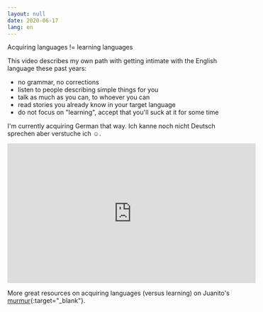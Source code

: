 ```yaml
---
layout: null
date: 2020-06-17
lang: en
---
```


Acquiring languages != learning languages

This video describes my own path with getting intimate with the English language these past years:
- no grammar, no corrections
- listen to people describing simple things for you
- talk as much as you can, to whoever you can
- read stories you already know in your target language
- do not focus on "learning", accept that you'll suck at it for some time

I'm currently acquiring German that way. Ich kanne noch nicht Deutsch sprechen aber verstuche ich ☺️.

<iframe width="560" height="315" src="https://www.youtube-nocookie.com/embed/illApgaLgGA" frameborder="0" allow="accelerometer; autoplay; encrypted-media; gyroscope; picture-in-picture" allowfullscreen></iframe>

More great resources on acquiring languages (versus learning) on Juanito's [murmur](https://juanitofatas.com/fragments/acquire_languages){:target="\_blank"}.
